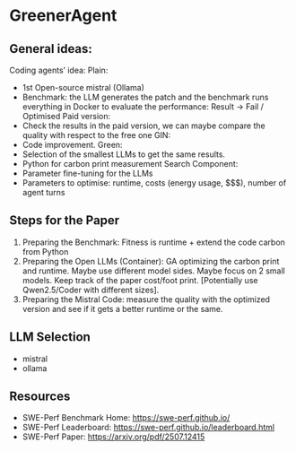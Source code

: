 # GreenerAgent

## General ideas:

Coding agents’ idea:
Plain:
-	1st Open-source mistral (Ollama)
-	Benchmark: the LLM generates the patch and the benchmark runs everything in Docker to evaluate the performance: Result -> Fail / Optimised
Paid version:
-	Check the results in the paid version, we can maybe compare the quality with respect to the free one
GIN:
-	Code improvement. 
Green:
-	Selection of the smallest LLMs to get the same results.
-	Python for carbon print measurement
Search Component:
-	Parameter fine-tuning for the LLMs
-	Parameters to optimise: runtime, costs (energy usage, $$$), number of agent turns 

## Steps for the Paper

1)	Preparing the Benchmark: Fitness is runtime + extend the code carbon from Python
2)	Preparing the Open LLMs (Container): GA optimizing the carbon print and runtime. Maybe use different model sides. Maybe focus on 2 small models. Keep track of the paper cost/foot print.  [Potentially use Qwen2.5/Coder with different sizes].
3)	Preparing the Mistral Code: measure the quality with the optimized version and see if it gets a better runtime or the same.

## LLM Selection

- mistral
- ollama

## Resources

- SWE-Perf Benchmark Home: https://swe-perf.github.io/
- SWE-Perf Leaderboard: https://swe-perf.github.io/leaderboard.html
- SWE-Perf Paper: https://arxiv.org/pdf/2507.12415
